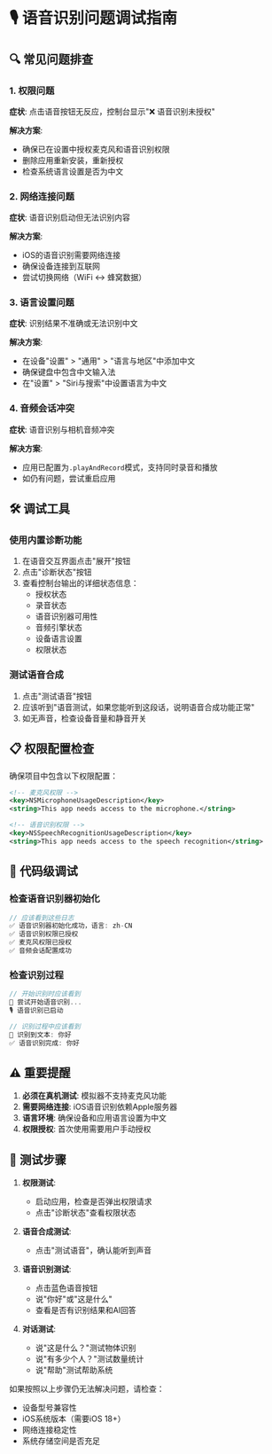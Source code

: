 # 🎙️ 语音识别问题调试指南

## 🔍 常见问题排查

### 1. 权限问题
**症状**: 点击语音按钮无反应，控制台显示"❌ 语音识别未授权"

**解决方案**:
- 确保已在设置中授权麦克风和语音识别权限
- 删除应用重新安装，重新授权
- 检查系统语言设置是否为中文

### 2. 网络连接问题
**症状**: 语音识别启动但无法识别内容

**解决方案**:
- iOS的语音识别需要网络连接
- 确保设备连接到互联网
- 尝试切换网络（WiFi <-> 蜂窝数据）

### 3. 语言设置问题
**症状**: 识别结果不准确或无法识别中文

**解决方案**:
- 在设备"设置" > "通用" > "语言与地区"中添加中文
- 确保键盘中包含中文输入法
- 在"设置" > "Siri与搜索"中设置语言为中文

### 4. 音频会话冲突
**症状**: 语音识别与相机音频冲突

**解决方案**:
- 应用已配置为`.playAndRecord`模式，支持同时录音和播放
- 如仍有问题，尝试重启应用

## 🛠️ 调试工具

### 使用内置诊断功能
1. 在语音交互界面点击"展开"按钮
2. 点击"诊断状态"按钮
3. 查看控制台输出的详细状态信息：
   - 授权状态
   - 录音状态  
   - 语音识别器可用性
   - 音频引擎状态
   - 设备语言设置
   - 权限状态

### 测试语音合成
1. 点击"测试语音"按钮
2. 应该听到"语音测试，如果您能听到这段话，说明语音合成功能正常"
3. 如无声音，检查设备音量和静音开关

## 📋 权限配置检查

确保项目中包含以下权限配置：

```xml
<!-- 麦克风权限 -->
<key>NSMicrophoneUsageDescription</key>
<string>This app needs access to the microphone.</string>

<!-- 语音识别权限 -->
<key>NSSpeechRecognitionUsageDescription</key>
<string>This app needs access to the speech recognition</string>
```

## 🔧 代码级调试

### 检查语音识别器初始化
```swift
// 应该看到这些日志
✅ 语音识别器初始化成功，语言: zh-CN
✅ 语音识别权限已授权  
✅ 麦克风权限已授权
✅ 音频会话配置成功
```

### 检查识别过程
```swift
// 开始识别时应该看到
🔄 尝试开始语音识别...
🎙️ 语音识别已启动

// 识别过程中应该看到
🎯 识别到文本: 你好
✅ 语音识别完成: 你好
```

## ⚠️ 重要提醒

1. **必须在真机测试**: 模拟器不支持麦克风功能
2. **需要网络连接**: iOS语音识别依赖Apple服务器
3. **语言环境**: 确保设备和应用语言设置为中文
4. **权限授权**: 首次使用需要用户手动授权

## 🎯 测试步骤

1. **权限测试**:
   - 启动应用，检查是否弹出权限请求
   - 点击"诊断状态"查看权限状态

2. **语音合成测试**:
   - 点击"测试语音"，确认能听到声音

3. **语音识别测试**:
   - 点击蓝色语音按钮
   - 说"你好"或"这是什么"
   - 查看是否有识别结果和AI回答

4. **对话测试**:
   - 说"这是什么？"测试物体识别
   - 说"有多少个人？"测试数量统计
   - 说"帮助"测试帮助系统

如果按照以上步骤仍无法解决问题，请检查：
- 设备型号兼容性
- iOS系统版本（需要iOS 18+）
- 网络连接稳定性
- 系统存储空间是否充足